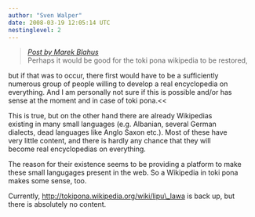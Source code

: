 ```yaml
---
author: "Sven Walper"
date: 2008-03-19 12:05:14 UTC
nestinglevel: 2
---
```

> [_Post by Marek Blahus_](/8W0mWeDt/wikipedia#post2)  
> Perhaps it would be good for the toki pona wikipedia to be restored,  
> 

but if that was to occur, there first would have to be a sufficiently  
numerous group of people willing to develop a real encyclopedia on  
everything. And I am personally not sure if this is possible and/or has  
sense at the moment and in case of toki pona.<<  
  
This is true, but on the other hand there are already Wikipedias  
existing in many small languages (e.g. Albanian, several German  
dialects, dead languages like Anglo Saxon etc.). Most of these have  
very little content, and there is hardly any chance that they will  
become real encyclopedias on everything.  
  
The reason for their existence seems to be providing a platform to make  
these small langugages present in the web. So a Wikipedia in toki pona  
makes some sense, too.  
  
Currently, http://tokipona.wikipedia.org/wiki/lipu\_lawa is back up, but  
there is absolutely no content.